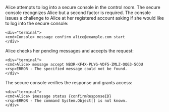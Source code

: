 
Alice attempts to log into a secure console in the control room. The secure console recognizes 
Alice but a second factor is required. The console issues a challenge to Alice at her
registered account asking if she would like to log into the secure console:


~~~~
<div="terminal">
<cmd>Console> message confirm alice@example.com start
</div>
~~~~

Alice checks her pending messages and accepts the request:


~~~~
<div="terminal">
<cmd>Alice> message accept NB3R-KF4X-PLYG-VDF5-ZMLZ-OQG3-5COU
<rsp>ERROR - The specified message could not be found.
</div>
~~~~

The secure console verifies the response and grants access:


~~~~
<div="terminal">
<cmd>Alice> $message status {confirmResponseID}
<rsp>ERROR - The command System.Object[] is not known.
</div>
~~~~

